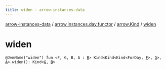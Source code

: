 ```yaml
---
title: widen - arrow-instances-data
---
```


[arrow-instances-data](../../index.html) / [arrow.instances.day.functor](../index.html) / [arrow.Kind](index.html) / [widen](./widen.html)

# widen

`@JvmName("widen") fun <F, G, B, A : `[`B`](widen.html#B)`> Kind<Kind<Kind<ForDay, `[`F`](widen.html#F)`>, `[`G`](widen.html#G)`>, `[`A`](widen.html#A)`>.widen(): Kind<`[`G`](widen.html#G)`, `[`B`](widen.html#B)`>`